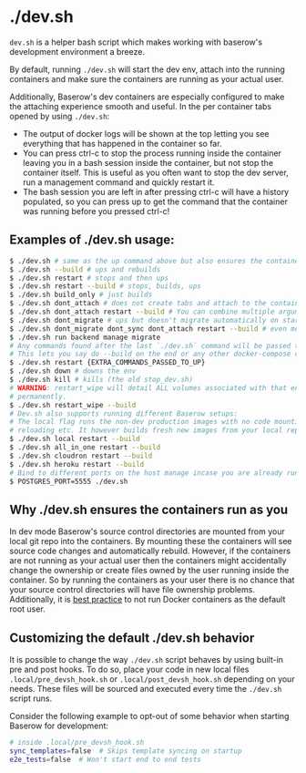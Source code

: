 # ./dev.sh

`dev.sh` is a helper bash script which makes working with baserow's development
environment a breeze.

By default, running `./dev.sh` will start the dev env, attach into the running
containers and make sure the containers are running as your actual user.

Additionally, Baserow's dev containers are especially configured to make the attaching
experience smooth and useful. In the per container tabs opened by using `./dev.sh`:

* The output of docker logs will be shown at the top letting you see everything that has
  happened in the container so far.
* You can press ctrl-c to stop the process running inside the container leaving you in a
  bash session inside the container, but not stop the container itself. This is useful
  as you often want to stop the dev server, run a management command and quickly restart
  it.
* The bash session you are left in after pressing ctrl-c will have a history populated,
  so you can press up to get the command that the container was running before you
  pressed ctrl-c!

## Examples of ./dev.sh usage:

```bash
$ ./dev.sh # same as the up command above but also ensures the containers run as the running user!
$ ./dev.sh --build # ups and rebuilds
$ ./dev.sh restart # stops and then ups
$ ./dev.sh restart --build # stops, builds, ups
$ ./dev.sh build_only # just builds
$ ./dev.sh dont_attach # does not create tabs and attach to the containers at the end
$ ./dev.sh dont_attach restart --build # You can combine multiple arguments like so
$ ./dev.sh dont_migrate # ups but doesn't migrate automatically on startup
$ ./dev.sh dont_migrate dont_sync dont_attach restart --build # even more flags!
$ ./dev.sh run backend manage migrate
# Any commands found after the last `./dev.sh` command will be passed to the `docker-compose up` call made by dev.sh
# This lets you say do --build on the end or any other docker-compose commands using dev.sh!
$ ./dev.sh restart {EXTRA_COMMANDS_PASSED_TO_UP}  
$ ./dev.sh down # downs the env
$ ./dev.sh kill # kills (the old stop_dev.sh)
# WARNING: restart_wipe will detail ALL volumes associated with that environment 
# permanently. 
$ ./dev.sh restart_wipe --build
# Dev.sh also supports running different Baserow setups:
# The local flag runs the non-dev production images with no code mounting + hot 
# reloading etc. It however builds fresh new images from your local repo.
$ ./dev.sh local restart --build
$ ./dev.sh all_in_one restart --build
$ ./dev.sh cloudron restart --build
$ ./dev.sh heroku restart --build
# Bind to different ports on the host manage incase you are already running them and they clash! (also works with just docker-compose up)
$ POSTGRES_PORT=5555 ./dev.sh
```

## Why ./dev.sh ensures the containers run as you

In dev mode Baserow's source control directories are mounted from your local git repo
into the containers. By mounting these the containers will see source code changes and
automatically rebuild. However, if the containers are not running as your actual user
then the containers might accidentally change the ownership or create files owned by the
user running inside the container. So by running the containers as your user there is no
chance that your source control directories will have file ownership problems.
Additionally, it
is [best practice](https://medium.com/@mccode/processes-in-containers-should-not-run-as-root-2feae3f0df3b)
to not run Docker containers as the default root user.

## Customizing the default ./dev.sh behavior

It is possible to change the way `./dev.sh` script behaves by using built-in pre and post hooks. To do so, place your code in new local files `.local/pre_devsh_hook.sh` or `.local/post_devsh_hook.sh` depending on your needs. These files will be sourced and executed every time the `./dev.sh` script runs.

Consider the following example to opt-out of some behavior when starting Baserow for development:

```bash
# inside .local/pre_devsh_hook.sh
sync_templates=false  # Skips template syncing on startup
e2e_tests=false  # Won't start end to end tests
```
